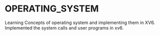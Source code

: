 # OPERATING_SYSTEM
 Learning Concepts of operating system and implementing them in XV6.
 Implemented the system calls and user programs in xv6.
